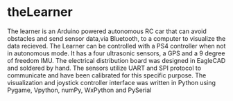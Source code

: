 # theLearner
The learner is an Arduino powered autonomous RC car that can avoid obstacles and send sensor data,via Bluetooth, to a computer to visualize the data recieved. The Learner can be controlled with a PS4 controller when not in autonomous mode. It has a four ultrasonic sensors, a GPS and a 9 degree of freedom IMU. 
The electrical distribution board was designed in EagleCAD and soldered by hand. The sensors utilize UART and SPI protocol to communicate and have been calibrated for this specific purpose. 
The visualization and joystick controller interface was written in Python using Pygame, Vpython, numPy, WxPython and PySerial
